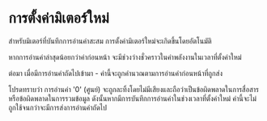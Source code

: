 # การตั้งค่ามิเตอร์ใหม่

สำหรับมิเตอร์ที่บันทึกการอ่านค่าสะสม การตั้งค่ามิเตอร์ใหม่จะเกิดขึ้นโดยอัตโนมัติ

หากการอ่านค่าล่าสุดน้อยกว่าค่าก่อนหน้า จะมีช่วงว่างชั่วคราวในค่าพลังงานในเวลาที่ตั้งค่าใหม่

ต่อมา เมื่อมีการอ่านค่าถัดไปเข้ามา - ค่านี้จะถูกคำนวณตามการอ่านค่าก่อนหน้าที่ถูกส่ง



โปรดทราบว่า การอ่านค่า '0' (ศูนย์) จะถูกละทิ้งโดยไม่มีเสียงและถือว่าเป็นข้อผิดพลาดในการสื่อสารหรือข้อผิดพลาดในการรวมข้อมูล ดังนั้นหากมีการบันทึกการอ่านค่าในช่วงเวลาที่ตั้งค่าใหม่ ค่านี้จะไม่ถูกใช้จนกว่าจะมีการส่งการอ่านค่าถัดไป